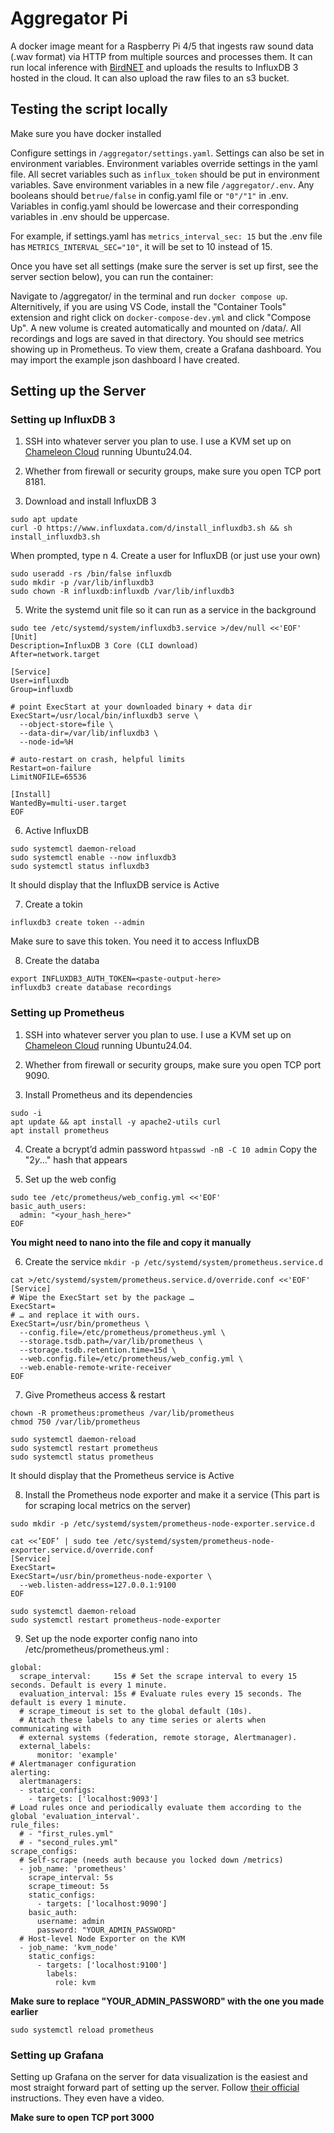 
# Aggregator Pi

A docker image meant for a Raspberry Pi 4/5 that ingests raw sound data (.wav format) via HTTP from multiple sources and processes them. It can run local inference with [BirdNET](https://birdnet-team.github.io/BirdNET-Analyzer/) and uploads the results to InfluxDB 3 hosted in the cloud. It can also upload the raw files to an s3 bucket.
## Testing the script locally

Make sure you have docker installed

Configure settings in `/aggregator/settings.yaml`. Settings can also be set in environment variables. Environment variables override settings in the yaml file. All secret variables such as  `influx_token` should be put in environment variables. Save environment variables in a new file `/aggregator/.env`. Any booleans should be`true/false` in config.yaml file or `"0"/"1"` in .env. Variables in config.yaml should be lowercase and their corresponding variables in .env should be uppercase.

For example, if settings.yaml has `metrics_interval_sec: 15` but the .env file has `METRICS_INTERVAL_SEC="10"`, it will be set to 10 instead of 15.

Once you have set all settings (make sure the server is set up first, see the server section below), you can run the container:

Navigate to /aggregator/ in the terminal and run `docker compose up`. Alternitively, if you are using VS Code, install the "Container Tools" extension and right click on `docker-compose-dev.yml` and click "Compose Up". A new volume is created automatically and mounted on /data/. All recordings and logs are saved in that directory. You should see metrics showing up in Prometheus. To view them, create a Grafana dashboard. You may import the example json dashboard I have created.
## Setting up the Server

### Setting up InfluxDB 3
1. SSH into whatever server you plan to use. I use a KVM set up on [Chameleon Cloud](https://www.chameleoncloud.org/) running Ubuntu24.04.

2. Whether from firewall or security groups, make sure you open TCP port 8181.

3. Download and install InfluxDB 3
```
sudo apt update
curl -O https://www.influxdata.com/d/install_influxdb3.sh && sh install_influxdb3.sh
```
When prompted, type n
4. Create a user for InfluxDB (or just use your own)
```
sudo useradd -rs /bin/false influxdb
sudo mkdir -p /var/lib/influxdb3
sudo chown -R influxdb:influxdb /var/lib/influxdb3
```

5. Write the systemd unit file so it can run as a service in the background
```
sudo tee /etc/systemd/system/influxdb3.service >/dev/null <<'EOF'
[Unit]
Description=InfluxDB 3 Core (CLI download)
After=network.target

[Service]
User=influxdb
Group=influxdb

# point ExecStart at your downloaded binary + data dir
ExecStart=/usr/local/bin/influxdb3 serve \
  --object-store=file \
  --data-dir=/var/lib/influxdb3 \
  --node-id=%H

# auto-restart on crash, helpful limits
Restart=on-failure
LimitNOFILE=65536

[Install]
WantedBy=multi-user.target
EOF
```

6. Active InfluxDB
```
sudo systemctl daemon-reload
sudo systemctl enable --now influxdb3
sudo systemctl status influxdb3
```
It should display that the InfluxDB service is Active

7. Create a tokin
```
influxdb3 create token --admin
```
Make sure to save this token. You need it to access InfluxDB

8. Create the databa
```
export INFLUXDB3_AUTH_TOKEN=<paste-output-here>
influxdb3 create database recordings
```

### Setting up Prometheus
1. SSH into whatever server you plan to use. I use a KVM set up on [Chameleon Cloud](https://www.chameleoncloud.org/) running Ubuntu24.04.

2. Whether from firewall or security groups, make sure you open TCP port 9090.

3. Install Prometheus and its dependencies
```
sudo -i
apt update && apt install -y apache2-utils curl
apt install prometheus

```

4. Create a bcrypt’d admin password
`htpasswd -nB -C 10 admin`
Copy the "$2y$..." hash that appears

5. Set up the web config
```
sudo tee /etc/prometheus/web_config.yml <<'EOF'
basic_auth_users:
  admin: "<your_hash_here>"
EOF
```
**You might need to nano into the file and copy it manually**

6. Create the service
`mkdir -p /etc/systemd/system/prometheus.service.d`
```
cat >/etc/systemd/system/prometheus.service.d/override.conf <<'EOF'
[Service]
# Wipe the ExecStart set by the package …
ExecStart=
# … and replace it with ours.
ExecStart=/usr/bin/prometheus \
  --config.file=/etc/prometheus/prometheus.yml \
  --storage.tsdb.path=/var/lib/prometheus \
  --storage.tsdb.retention.time=15d \
  --web.config.file=/etc/prometheus/web_config.yml \
  --web.enable-remote-write-receiver
EOF
```

7. Give Prometheus access & restart
```
chown -R prometheus:prometheus /var/lib/prometheus
chmod 750 /var/lib/prometheus

sudo systemctl daemon-reload
sudo systemctl restart prometheus
sudo systemctl status prometheus
```
It should display that the Prometheus service is Active

8. Install the Prometheus node exporter and make it a service
(This part is for scraping local metrics on the server)
```
sudo mkdir -p /etc/systemd/system/prometheus-node-exporter.service.d

cat <<’EOF’ | sudo tee /etc/systemd/system/prometheus-node-exporter.service.d/override.conf
[Service]
ExecStart=
ExecStart=/usr/bin/prometheus-node-exporter \
  --web.listen-address=127.0.0.1:9100
EOF

sudo systemctl daemon-reload
sudo systemctl restart prometheus-node-exporter
```

9. Set up the node exporter config
nano into /etc/prometheus/prometheus.yml :
```
global:
  scrape_interval:     15s # Set the scrape interval to every 15 seconds. Default is every 1 minute.
  evaluation_interval: 15s # Evaluate rules every 15 seconds. The default is every 1 minute.
  # scrape_timeout is set to the global default (10s).
  # Attach these labels to any time series or alerts when communicating with
  # external systems (federation, remote storage, Alertmanager).
  external_labels:
      monitor: 'example'
# Alertmanager configuration
alerting:
  alertmanagers:
  - static_configs:
    - targets: ['localhost:9093']
# Load rules once and periodically evaluate them according to the global 'evaluation_interval'.
rule_files:
  # - "first_rules.yml"
  # - "second_rules.yml"
scrape_configs:
  # Self-scrape (needs auth because you locked down /metrics)
  - job_name: 'prometheus'
    scrape_interval: 5s
    scrape_timeout: 5s
    static_configs:
      - targets: ['localhost:9090']
    basic_auth:
      username: admin
      password: "YOUR_ADMIN_PASSWORD"
  # Host-level Node Exporter on the KVM
  - job_name: 'kvm_node'
    static_configs:
      - targets: ['localhost:9100']
        labels:
          role: kvm
```
**Make sure to replace "YOUR_ADMIN_PASSWORD" with the one you made earlier**

`sudo systemctl reload prometheus`


### Setting up Grafana
Setting up Grafana on the server for data visualization is the easiest and most straight forward part of setting up the server. Follow [their official](https://grafana.com/docs/grafana/latest/setup-grafana/installation/debian/) instructions. They even have a video.

**Make sure to open TCP port 3000**

